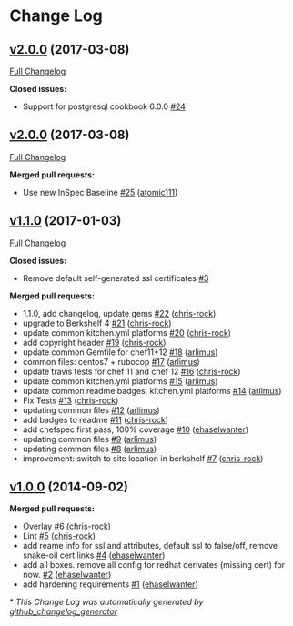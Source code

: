 # Change Log

## [v2.0.0](https://github.com/dev-sec/chef-postgres-hardening/tree/v2.0.0) (2017-03-08)
[Full Changelog](https://github.com/dev-sec/chef-postgres-hardening/compare/v2.0.0...v2.0.0)

**Closed issues:**

- Support for postgresql cookbook 6.0.0 [\#24](https://github.com/dev-sec/chef-postgres-hardening/issues/24)

## [v2.0.0](https://github.com/dev-sec/chef-postgres-hardening/tree/v2.0.0) (2017-03-08)
[Full Changelog](https://github.com/dev-sec/chef-postgres-hardening/compare/v1.1.0...v2.0.0)

**Merged pull requests:**

- Use new InSpec Baseline [\#25](https://github.com/dev-sec/chef-postgres-hardening/pull/25) ([atomic111](https://github.com/atomic111))

## [v1.1.0](https://github.com/dev-sec/chef-postgres-hardening/tree/v1.1.0) (2017-01-03)
[Full Changelog](https://github.com/dev-sec/chef-postgres-hardening/compare/v1.0.0...v1.1.0)

**Closed issues:**

- Remove default self-generated ssl certificates [\#3](https://github.com/dev-sec/chef-postgres-hardening/issues/3)

**Merged pull requests:**

- 1.1.0, add changelog, update gems [\#22](https://github.com/dev-sec/chef-postgres-hardening/pull/22) ([chris-rock](https://github.com/chris-rock))
- upgrade to Berkshelf 4 [\#21](https://github.com/dev-sec/chef-postgres-hardening/pull/21) ([chris-rock](https://github.com/chris-rock))
- update common kitchen.yml platforms [\#20](https://github.com/dev-sec/chef-postgres-hardening/pull/20) ([chris-rock](https://github.com/chris-rock))
- add copyright header [\#19](https://github.com/dev-sec/chef-postgres-hardening/pull/19) ([chris-rock](https://github.com/chris-rock))
- update common Gemfile for chef11+12 [\#18](https://github.com/dev-sec/chef-postgres-hardening/pull/18) ([arlimus](https://github.com/arlimus))
- common files: centos7 + rubocop [\#17](https://github.com/dev-sec/chef-postgres-hardening/pull/17) ([arlimus](https://github.com/arlimus))
- update travis tests for chef 11 and chef 12 [\#16](https://github.com/dev-sec/chef-postgres-hardening/pull/16) ([chris-rock](https://github.com/chris-rock))
- update common kitchen.yml platforms [\#15](https://github.com/dev-sec/chef-postgres-hardening/pull/15) ([arlimus](https://github.com/arlimus))
- update common readme badges, kitchen.yml platforms [\#14](https://github.com/dev-sec/chef-postgres-hardening/pull/14) ([arlimus](https://github.com/arlimus))
- Fix Tests [\#13](https://github.com/dev-sec/chef-postgres-hardening/pull/13) ([chris-rock](https://github.com/chris-rock))
- updating common files [\#12](https://github.com/dev-sec/chef-postgres-hardening/pull/12) ([arlimus](https://github.com/arlimus))
- add badges to readme [\#11](https://github.com/dev-sec/chef-postgres-hardening/pull/11) ([chris-rock](https://github.com/chris-rock))
- add chefspec first pass, 100% coverage [\#10](https://github.com/dev-sec/chef-postgres-hardening/pull/10) ([ehaselwanter](https://github.com/ehaselwanter))
- updating common files [\#9](https://github.com/dev-sec/chef-postgres-hardening/pull/9) ([arlimus](https://github.com/arlimus))
- updating common files [\#8](https://github.com/dev-sec/chef-postgres-hardening/pull/8) ([arlimus](https://github.com/arlimus))
- improvement: switch to site location in berkshelf [\#7](https://github.com/dev-sec/chef-postgres-hardening/pull/7) ([chris-rock](https://github.com/chris-rock))

## [v1.0.0](https://github.com/dev-sec/chef-postgres-hardening/tree/v1.0.0) (2014-09-02)
**Merged pull requests:**

- Overlay [\#6](https://github.com/dev-sec/chef-postgres-hardening/pull/6) ([chris-rock](https://github.com/chris-rock))
- Lint [\#5](https://github.com/dev-sec/chef-postgres-hardening/pull/5) ([chris-rock](https://github.com/chris-rock))
- add reame info for ssl and attributes, default ssl to false/off, remove snake-oil cert links [\#4](https://github.com/dev-sec/chef-postgres-hardening/pull/4) ([ehaselwanter](https://github.com/ehaselwanter))
- add all boxes. remove all config for redhat derivates \(missing cert\) for now. [\#2](https://github.com/dev-sec/chef-postgres-hardening/pull/2) ([ehaselwanter](https://github.com/ehaselwanter))
- add hardening requirements [\#1](https://github.com/dev-sec/chef-postgres-hardening/pull/1) ([ehaselwanter](https://github.com/ehaselwanter))



\* *This Change Log was automatically generated by [github_changelog_generator](https://github.com/skywinder/Github-Changelog-Generator)*